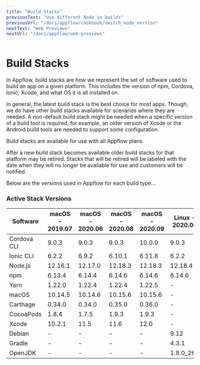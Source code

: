 ```yaml
---
title: "Build Stacks"
previousText: "Use different Node in builds"
previousUrl: "/docs/appflow/cookbook/switch_node_version"
nextText: "Web Previews"
nextUrl: "/docs/appflow/web-previews"
---
```


# Build Stacks
In Appflow, build stacks are how we represent the set of software used to build an app on a given platform. This includes the version of npm, Cordova, Ionic, Xcode, and what OS it is all installed on.

In general, the latest build stack is the best choice for most apps. Though, we do have other build stacks available for scenarios where they are needed. A non-default build stack might be needed when a specific version of a build tool is required, for example, an older version of Xcode or the Android build tools are needed to support some configuration.

Build stacks are available for use with all Appflow plans.

After a new build stack becomes available older build stacks for that platform may be retired. Stacks that will be retired will be labeled with the date when they will no longer be available for use and customers will be notified.

Below are the versions used in Appflow for each build type...

### Active Stack Versions

| Software    | macOS - 2019.07 | macOS - 2020.06 | macOS - 2020.08 | macOS - 2020.09 | Linux - 2020.06 | Linux - 2020.09 |
| ----------- | --------------- | --------------- | --------------- | --------------- | --------------- | --------------- |
| Cordova CLI | 9.0.3           | 9.0.3           | 9.0.3           | 10.0.0          | 9.0.3           | 10.0.0          |
| Ionic CLI   | 6.2.2           | 6.9.2           | 6.10.1          | 6.11.8          | 6.2.2           | 6.11.8          |
| Node.js     | 12.16.1         | 12.17.0         | 12.18.3         | 12.18.3         | 12.18.4         | 12.18.4         |
| npm         | 6.13.4          | 6.14.4          | 6.14.6          | 6.14.6          | 6.14.6          | 6.14.6          |
| Yarn        | 1.22.0          | 1.22.4          | 1.22.4          | 1.22.5          | -               | -               |
| macOS       | 10.14.5         | 10.14.6         | 10.15.6         | 10.15.6         | -               | -               |
| Carthage    | 0.34.0          | 0.34.0          | 0.35.0          | 0.36.0          | -               | -               |
| CocoaPods   | 1.8.4           | 1.7.5           | 1.9.3           | 1.9.3           | -               | -               |
| Xcode       | 10.2.1          | 11.5            | 11.6            | 12.0            | -               | -               |
| Debian      | -               | -               | -               | -               | 9.12            | 9.12            |
| Gradle      | -               | -               | -               | -               | 4.3.1           | 4.3.1           |
| OpenJDK     | -               | -               | -               | -               | 1.8.0_265       | 1.8.0_265       |

